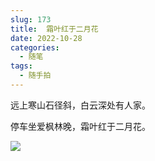 ```yaml
---
slug: 173
title:  霜叶红于二月花
date: 2022-10-28
categories: 
  - 随笔
tags: 
  - 随手拍
---
```


远上寒山石径斜，白云深处有人家。

停车坐爱枫林晚，霜叶红于二月花。

![](https://imgurl.zishu.me/images/old/20221028/f182e8ea95d9f290423ffdcd78877b7.l83htniupdc.jpg)